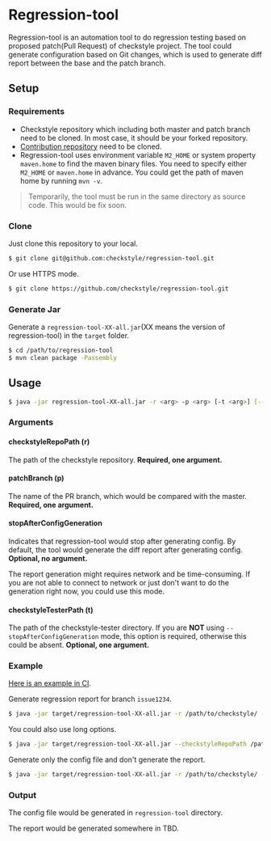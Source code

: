 # Regression-tool

Regression-tool is an automation tool to do regression testing based on proposed patch(Pull Request) 
of checkstyle project. The tool could generate configuration based on Git changes, which is used to 
generate diff report between the base and the patch branch.

## Setup

### Requirements

- Checkstyle repository which including both master and patch branch need to be cloned.
In most case, it should be your forked repository.
- [Contribution repository](https://github.com/checkstyle/contribution) need to be cloned.
- Regression-tool uses environment variable `M2_HOME` or system property `maven.home` to find the maven binary files.
You need to specify either `M2_HOME` or `maven.home` in advance. You could get the path of maven home by running `mvn -v`.

> Temporarily, the tool must be run in the same directory as source code. This would be fix soon.

### Clone

Just clone this repository to your local.

```bash
$ git clone git@github.com:checkstyle/regression-tool.git
```

Or use HTTPS mode.
```bash
$ git clone https://github.com/checkstyle/regression-tool.git
```

### Generate Jar

Generate a `regression-tool-XX-all.jar`(XX means the version of regression-tool) in the `target` folder.

```bash
$ cd /path/to/regression-tool
$ mvn clean package -Passembly
```

## Usage

```bash
$ java -jar regression-tool-XX-all.jar -r <arg> -p <arg> [-t <arg>] [--stopAfterConfigGeneration]
```

### Arguments

#### checkstyleRepoPath (r)

The path of the checkstyle repository. **Required, one argument.**

#### patchBranch (p)

The name of the PR branch, which would be compared with the master. **Required, one argument.**

#### stopAfterConfigGeneration

Indicates that regression-tool would stop after generating config. By default, the tool would generate 
the diff report after generating config. **Optional, no argument.**

The report generation might requires network and be time-consuming. 
If you are not able to connect to network or just don't want to do the generation right now, 
you could use this mode.


#### checkstyleTesterPath (t)

The path of the checkstyle-tester directory. If you are **NOT** using `--stopAfterConfigGeneration` mode, this 
option is required, otherwise this could be absent. **Optional, one argument.**

### Example

[Here is an example in CI](./.ci/travis/checkstyle_regression_no_exception.sh).

Generate regression report for branch `issue1234`.

```bash
$ java -jar target/regression-tool-XX-all.jar -r /path/to/checkstyle/ -p issue1234 -t /path/to/contribution/checkstyle-tester/
```

You could also use long options.

```bash
$ java -jar target/regression-tool-XX-all.jar --checkstyleRepoPath /path/to/checkstyle/ --patchBranch issue1234 --checkstyleTesterPath /path/to/contribution/checkstyle-tester/
```

Generate only the config file and don't generate the report.

```bash
$ java -jar target/regression-tool-XX-all.jar -r /path/to/checkstyle/ -p issue1234 --stopAfterConfigGeneration
```

### Output

The config file would be generated in `regression-tool` directory.

The report would be generated somewhere in TBD.
